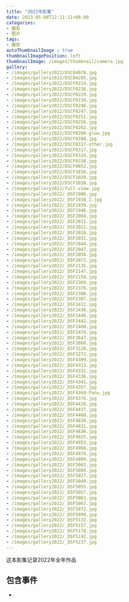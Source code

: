```yaml
---
title: "2022年影集"
date: 2023-05-08T22:11:11+08:00
categories:
- 摄影
- 图片
tags:
- 摄影
autoThumbnailImage : true
thumbnailImagePosition: left
thumbnailImage: /images/thumbnail/camera.jpg
gallery:
- /images/gallery2022/DSC04078.jpg
- /images/gallery2022/DSC04205.jpg
- /images/gallery2022/DSCF0224.jpg
- /images/gallery2022/DSCF0226.jpg
- /images/gallery2022/DSCF0229.jpg
- /images/gallery2022/DSCF0234.jpg
- /images/gallery2022/DSCF0246.jpg
- /images/gallery2022/DSCF0247.jpg
- /images/gallery2022/DSCF0251.jpg
- /images/gallery2022/DSCF0256.jpg
- /images/gallery2022/DSCF0262.jpg
- /images/gallery2022/DSCF0280-glow.jpg
- /images/gallery2022/DSCF0288.jpg
- /images/gallery2022/DSCF0317-other.jpg
- /images/gallery2022/DSCF0317.jpg
- /images/gallery2022/DSCF0324.jpg
- /images/gallery2022/DSCF0338.jpg
- /images/gallery2022/DSCF0652.jpg
- /images/gallery2022/DSCF1016.jpg
- /images/gallery2022/DSCF1029.jpg
- /images/gallery2022/DSCF1038.jpg
- /images/gallery2022/full-view.jpg
- /images/gallery2022/_DSF1906.jpg
- /images/gallery2022/_DSF1938_2.jpg
- /images/gallery2022/_DSF1939.jpg
- /images/gallery2022/_DSF1946.jpg
- /images/gallery2022/_DSF2004.jpg
- /images/gallery2022/_DSF2011.jpg
- /images/gallery2022/_DSF2021.jpg
- /images/gallery2022/_DSF2028.jpg
- /images/gallery2022/_DSF2031.jpg
- /images/gallery2022/_DSF2044.jpg
- /images/gallery2022/_DSF2047.jpg
- /images/gallery2022/_DSF2058.jpg
- /images/gallery2022/_DSF2072.jpg
- /images/gallery2022/_DSF2135.jpg
- /images/gallery2022/_DSF2147.jpg
- /images/gallery2022/_DSF2154.jpg
- /images/gallery2022/_DSF2369.jpg
- /images/gallery2022/_DSF2376.jpg
- /images/gallery2022/_DSF2380.jpg
- /images/gallery2022/_DSF2387.jpg
- /images/gallery2022/_DSF2412.jpg
- /images/gallery2022/_DSF2436.jpg
- /images/gallery2022/_DSF2440.jpg
- /images/gallery2022/_DSF2442.jpg
- /images/gallery2022/_DSF2460.jpg
- /images/gallery2022/_DSF2474.jpg
- /images/gallery2022/_DSF2647.jpg
- /images/gallery2022/_DSF2668.jpg
- /images/gallery2022/_DSF3128.jpg
- /images/gallery2022/_DSF3272.jpg
- /images/gallery2022/_DSF4309.jpg
- /images/gallery2022/_DSF4313.jpg
- /images/gallery2022/_DSF4332.jpg
- /images/gallery2022/_DSF4336.jpg
- /images/gallery2022/_DSF4341.jpg
- /images/gallery2022/_DSF4357.jpg
- /images/gallery2022/_DSF4369-Pano.jpg
- /images/gallery2022/_DSF4376.jpg
- /images/gallery2022/_DSF4428.jpg
- /images/gallery2022/_DSF4437.jpg
- /images/gallery2022/_DSF4460.jpg
- /images/gallery2022/_DSF4830.jpg
- /images/gallery2022/_DSF4831.jpg
- /images/gallery2022/_DSF4836.jpg
- /images/gallery2022/_DSF4925.jpg
- /images/gallery2022/_DSF4953.jpg
- /images/gallery2022/_DSF4966.jpg
- /images/gallery2022/_DSF4974.jpg
- /images/gallery2022/_DSF4989.jpg
- /images/gallery2022/_DSF5003.jpg
- /images/gallery2022/_DSF5004.jpg
- /images/gallery2022/_DSF5027.jpg
- /images/gallery2022/_DSF5048.jpg
- /images/gallery2022/_DSF5055.jpg
- /images/gallery2022/_DSF5057.jpg
- /images/gallery2022/_DSF5063.jpg
- /images/gallery2022/_DSF5067.jpg
- /images/gallery2022/_DSF5072.jpg
- /images/gallery2022/_DSF5094.jpg
- /images/gallery2022/_DSF5133.jpg
- /images/gallery2022/_DSF5157.jpg
- /images/gallery2022/_DSF5174.jpg
- /images/gallery2022/_DSF5192.jpg
- /images/gallery2022/_DSF5237.jpg
---
```

这本影集记录2022年全年作品
<!--more-->
## 包含事件
- 